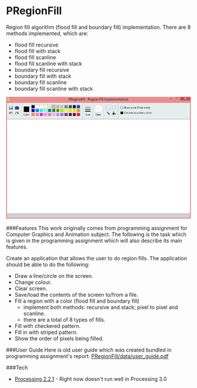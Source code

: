 # PRegionFill
Region fill algorithm (flood fill and boundary fill) implementation. There are 8 methods implemented, which are:
* flood fill recursive
* flood fill with stack
* flood fill scanline
* flood fill scanline with stack
* boundary fill recursive
* boundary fill with stack
* boundary fill scanline
* boundary fill scanline with stack

![alt text](data/screenshot.png "Screenshot")

###Features
This work originally comes from programming assignment for Computer Graphics and Animation subject.
The following is the task which is given in the programming assignment which will also describe its main features.

Create an application that allows the user to do region fills. The application should be able to do the following:
* Draw a line/circle on the screen.
* Change colour.
* Clear screen.
* Save/load the contents of the screen to/from a file.
* Fill a region with a color (flood fill and boundary fill)
    * implement both methods: recursive and stack; pixel to pixel and scanline.
    * there are a total of 8 types of fills.
* Fill with checkered pattern. 
* Fill in with striped pattern.
* Show the order of pixels being filled.

###User Guide
Here is old user guide which was created bundled in programming assignment's report:
[PRegionFill/data/user_guide.pdf](https://github.com/alwayzmile/PRegionFill/blob/master/data/user_guide.pdf)

###Tech
* [Processing 2.2.1](https://processing.org/) - Right now doesn't run well in Processing 3.0
